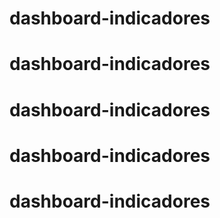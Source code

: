 # dashboard-indicadores
# dashboard-indicadores
# dashboard-indicadores
# dashboard-indicadores
# dashboard-indicadores
